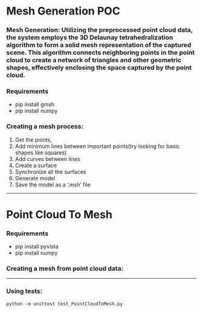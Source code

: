 # Mesh Generation POC

### Mesh Generation: Utilizing the preprocessed point cloud data, the system employs the 3D Delaunay tetrahedralization algorithm to form a solid mesh representation of the captured scene. This algorithm connects neighboring points in the point cloud to create a network of triangles and other geometric shapes, effectively enclosing the space captured by the point cloud.

### Requirements 
* pip install gmsh
* pip install numpy

### Creating a mesh process: 
1) Get the points,
2) Add minimum lines between important points(try looking for basic shapes like squares)
3) Add curves between lines 
4) Create a surface
5) Synchronize all the surfaces
6) Generate model
7) Save the model as a ‘.msh’ file

---
# Point Cloud To Mesh

### Requirements 
* pip install pyvista
* pip install numpy


### Creating a mesh from point cloud data:

---
### Using tests:
``` 
python -m unittest test_PointCloudToMesh.py
```
